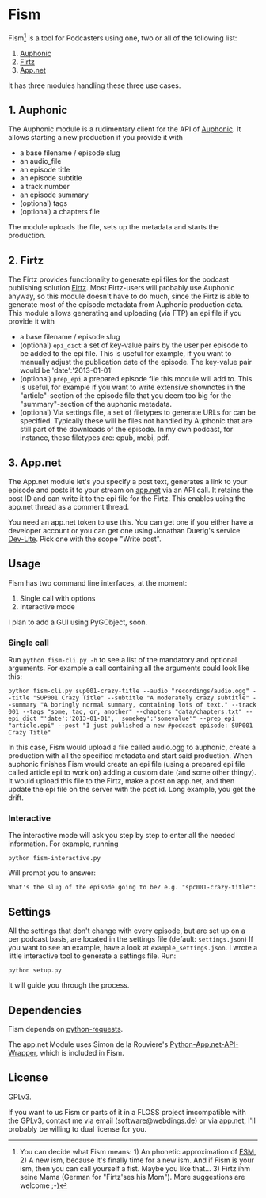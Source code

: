 Fism
====

Fism[^fism] is a tool for Podcasters using one, two or all of the following list:

1. [Auphonic](http://auphonic.com)
2. [Firtz](http://github.com/eazyliving/firtz)
3. [App.net](http://app.net)

It has three modules handling these three use cases.

## 1. Auphonic
The Auphonic module is a rudimentary client for the API of 
[Auphonic](http://auphonic.com). It allows starting a new production if you provide it with
* a base filename / episode slug
* an audio_file
* an episode title
* an episode subtitle
* a track number
* an episode summary
* (optional) tags
* (optional) a chapters file

The module uploads the file, sets up the metadata and starts the production.

## 2. Firtz
The Firtz provides functionality to generate epi files for the podcast 
publishing solution [Firtz](https://github.com/eazyliving/firtz).
Most Firtz-users will probably use Auphonic anyway, so this module doesn't 
have to do much, since the Firtz is able to generate most of the episode 
metadata from Auphonic production data.
This module allows generating and uploading (via FTP) an epi file if you 
provide it with
* a base filename / episode slug
* (optional) ```epi_dict``` a set of key-value pairs by the user per episode to be added to 
the epi file. This is useful for example, if you want to manually adjust the 
publication date of the episode. The key-value pair would be 'date':'2013-01-01'
* (optional) ```prep_epi``` a prepared episode file this module will add to. This is useful, 
for example if you want to write extensive shownotes in the "article"-section 
of the episode file that you deem too big for the "summary"-section of 
the auphonic metadata.
* (optional) Via settings file, a set of filetypes to generate URLs for can be
specified. Typically these will be files not handled by Auphonic that are 
still part of the downloads of the episode. In my own podcast, for instance, 
these filetypes are: epub, mobi, pdf.

## 3. App.net
The App.net module let's you specify a post text, generates a link to your 
episode and posts it to your stream on [app.net](http://alpha.app.net) via an
API call.
It retains the post ID and can write it to the epi file for the Firtz. This 
enables using the app.net thread as a comment thread.

You need an app.net token to use this. You can get one if you either have a 
developer account or you can get one using Jonathan Duerig's service [Dev-Lite](http://dev-lite.jonathonduerig.com).
Pick one with the scope "Write post".

## Usage
Fism has two command line interfaces, at the moment:
1. Single call with options
2. Interactive mode

I plan to add a GUI using PyGObject, soon.

### Single call
Run ```python fism-cli.py -h``` to see a list of the mandatory and optional 
arguments.
For example a call containing all the arguments could look like this:
```
python fism-cli.py sup001-crazy-title --audio "recordings/audio.ogg" --title "SUP001 Crazy Title" --subtitle "A moderately crazy subtitle" --summary "A boringly normal summary, containing lots of text." --track 001 --tags "some, tag, or, another" --chapters "data/chapters.txt" --epi_dict "'date':'2013-01-01', 'somekey':'somevalue'" --prep_epi "article.epi" --post "I just published a new #podcast episode: SUP001 Crazy Title"
```
In this case, Fism would upload a file called audio.ogg to auphonic, create a production with all the specified metadata and start said production. When auphonic finishes Fism would create an epi file (using a prepared epi file called article.epi to work on) adding a custom date (and some other thingy). It would upload this file to the Firtz, make a post on app.net, and then update the epi file on the server with the post id.
Long example, you get the drift. 

### Interactive
The interactive mode will ask you step by step to enter all the needed information.
For example, running
```
python fism-interactive.py
```
Will prompt you to answer:
```
What's the slug of the episode going to be? e.g. "spc001-crazy-title":
```

## Settings
All the settings that don't change with every episode, but are set up on a per 
podcast basis, are located in the settings file (default: ```settings.json```)
If you want to see an example, have a look at ```example_settings.json```.
I wrote a little interactive tool to generate a settings file. Run:
```
python setup.py
```
It will guide you through the process.

## Dependencies
Fism depends on [python-requests](http://docs.python-requests.org/en/latest/).

The app.net Module uses Simon de la Rouviere's [Python-App.net-API-Wrapper]('https://github.com/simondlr/Python-App.net-API-Wrapper), which is included in Fism.

## License
GPLv3.

If you want to us Fism or parts of it in a FLOSS project imcompatible with the
GPLv3, contact me via email (software@webdings.de) or via 
[app.net](http://alpha.app.net/hirnbloggade), I'll probably be willing to dual 
license for you.

[^fism]: You can decide what Fism means: 1) An phonetic approximation of 
[FSM](https://en.wikipedia.org/wiki/Flying_Spaghetti_Monster), 2) A new ism, 
because it's finally time for a new ism. And if Fism is your ism, then you can 
call yourself a fist. Maybe you like that... 3) Firtz ihm seine Mama (German 
for "Firtz'ses his Mom"). More suggestions are welcome ;-)
